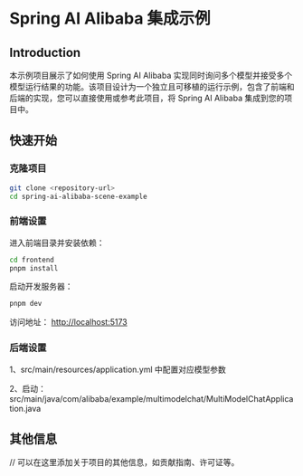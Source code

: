 # Spring AI Alibaba 集成示例

## Introduction

本示例项目展示了如何使用 Spring AI Alibaba 实现同时询问多个模型并接受多个模型运行结果的功能。该项目设计为一个独立且可移植的运行示例，包含了前端和后端的实现，您可以直接使用或参考此项目，将 Spring AI Alibaba 集成到您的项目中。

## 快速开始

### 克隆项目

```bash
git clone <repository-url>
cd spring-ai-alibaba-scene-example
```

### 前端设置

进入前端目录并安装依赖：
```bash
cd frontend
pnpm install
```

启动开发服务器：
```bash
pnpm dev
```

访问地址：
[http://localhost:5173](http://localhost:5173)

### 后端设置

1、src/main/resources/application.yml 中配置对应模型参数

2、启动：src/main/java/com/alibaba/example/multimodelchat/MultiModelChatApplication.java

## 其他信息

// 可以在这里添加关于项目的其他信息，如贡献指南、许可证等。

